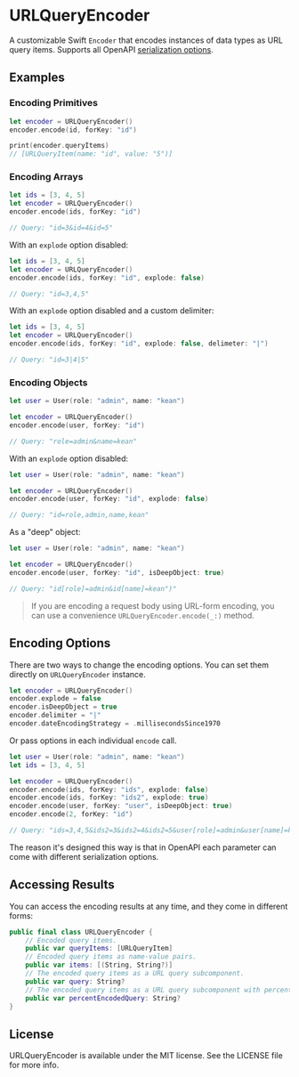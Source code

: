 # URLQueryEncoder

A customizable Swift `Encoder` that encodes instances of data types as URL query items. Supports all OpenAPI [serialization options](https://swagger.io/docs/specification/serialization/).

## Examples

### Encoding Primitives

```swift
let encoder = URLQueryEncoder()
encoder.encode(id, forKey: "id")

print(encoder.queryItems)
// [URLQueryItem(name: "id", value: "5")]
```

### Encoding Arrays

```swift
let ids = [3, 4, 5]
let encoder = URLQueryEncoder()
encoder.encode(ids, forKey: "id")

// Query: "id=3&id=4&id=5"
```

With an `explode` option disabled:

```swift
let ids = [3, 4, 5]
let encoder = URLQueryEncoder()
encoder.encode(ids, forKey: "id", explode: false)

// Query: "id=3,4,5"
```

With an `explode` option disabled and a custom delimiter:

```swift
let ids = [3, 4, 5]
let encoder = URLQueryEncoder()
encoder.encode(ids, forKey: "id", explode: false, delimeter: "|")

// Query: "id=3|4|5"
```

### Encoding Objects

```swift
let user = User(role: "admin", name: "kean")

let encoder = URLQueryEncoder()
encoder.encode(user, forKey: "id")

// Query: "role=admin&name=kean"
```

With an `explode` option disabled:

```swift
let user = User(role: "admin", name: "kean")

let encoder = URLQueryEncoder()
encoder.encode(user, forKey: "id", explode: false)

// Query: "id=role,admin,name,kean"
```

As a "deep" object:

```swift
let user = User(role: "admin", name: "kean")

let encoder = URLQueryEncoder()
encoder.encode(user, forKey: "id", isDeepObject: true)

// Query: "id[role]=admin&id[name]=kean")"
```

> If you are encoding a request body using URL-form encoding, you can use a convenience `URLQueryEncoder.encode(_:)` method. 

## Encoding Options

There are two ways to change the encoding options. You can set them directly on `URLQueryEncoder` instance.

```swift
let encoder = URLQueryEncoder()
encoder.explode = false
encoder.isDeepObject = true
encoder.delimiter = "|"
encoder.dateEncodingStrategy = .millisecondsSince1970
```

Or pass options in each individual `encode` call. 

```swift
let user = User(role: "admin", name: "kean")
let ids = [3, 4, 5]

let encoder = URLQueryEncoder()
encoder.encode(ids, forKey: "ids", explode: false)
encoder.encode(ids, forKey: "ids2", explode: true)
encoder.encode(user, forKey: "user", isDeepObject: true)
encoder.encode(2, forKey: "id")

// Query: "ids=3,4,5&ids2=3&ids2=4&ids2=5&user[role]=admin&user[name]=kean&id=2"
```

The reason it's designed this way is that in OpenAPI each parameter can come with different serialization options.

## Accessing Results

You can access the encoding results at any time, and they come in different forms:

```swift
public final class URLQueryEncoder {
    // Encoded query items.
    public var queryItems: [URLQueryItem]
    // Encoded query items as name-value pairs.
    public var items: [(String, String?)]
    // The encoded query items as a URL query subcomponent.
    public var query: String?
    // The encoded query items as a URL query subcomponent with percent-encoded values.
    public var percentEncodedQuery: String?
}
```

## License

URLQueryEncoder is available under the MIT license. See the LICENSE file for more info.
